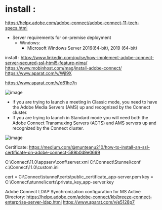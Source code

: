 # install :
https://helpx.adobe.com/adobe-connect/adobe-connect-11-tech-specs.html
* Server requirements for on-premise deployment
   -  Windows:
         + Microsoft Windows Server 2016(64-bit), 2019 (64-bit)

install :
https://www.linkedin.com/pulse/how-implement-adobe-connect-server-secured-ssl-html5-feature-nima/
https://www.mobinhost.com/mag/install-adobe-connect/
https://www.aparat.com/v/Wjl9X



https://www.aparat.com/v/d61he7n

![image](https://github.com/user-attachments/assets/e8a2c23d-450d-4413-8b25-c166d39d5e1a)


- If you are trying to launch a meeting in Classic mode, you need to have the Adobe Media Servers (AMS) up and recognized by the Connect cluster.
- If you are trying to launch in Standard mode you will need both the Adobe Connect Transmuxing Servers (ACTS) and AMS servers up and recognized by the Connect cluster. 

![image](https://github.com/user-attachments/assets/6447c653-b33f-4146-ad13-e5f0bd4ac524)

Certificate:
https://medium.com/@munteanu210/how-to-install-an-ssl-certificate-on-adobe-connect-589b0d9e0699

C:\Connect\11.0\appserv\conf\server.xml
C:\Connect\Stunnel\conf
c:\Connect\11.0\custom.ini

cert = C:\Connect\stunnel\certs\public_certificate_app-server.pem
key = C:\Connect\stunnel\certs\private_key_app-server.key




Adobe Connect LDAP Synchronization configuration for MS Active Directory:
https://helpx.adobe.com/adobe-connect/kb/breeze-connect-enterprise-server-ldap.html
https://www.aparat.com/v/e5128p7
